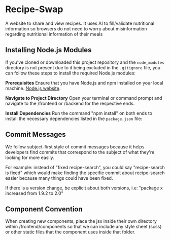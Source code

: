 # Recipe-Swap

A website to share and view recipes. It uses AI to fill/validate nutritional information so browsers do not need to worry about misinformation regarding nutritional information of their meals

## Installing Node.js Modules

If you've cloned or downloaded this project repository and the `node_modules` directory is not present due to it being excluded in the `.gitignore` file, you can follow these steps to install the required Node.js modules:

**Prerequisites** Ensure that you have Node.js and npm installed on your local machine. [Node.js website](https://nodejs.org/).

**Navigate to Project Directory** Open your terminal or command prompt and navigate to the /frontend or /backend for the respective ends.

**Install Dependencies** Run the command "npm install" on both ends to install the necessary dependencies listed in the `package.json` file:

## Commit Messages

We follow subject-first style of commit messages because it helps developers find commits that correspond to the subject of what they're looking for more easily.

For example: instead of "fixed recipe-search", you could say "recipe-search is fixed" which would make finding the specific commit about recipe-search easier because many things could have been fixed.

If there is a version change, be explicit about both versions, i.e: "package x increased from 1.9.2 to 2.0"

## Component Convention

When creating new components, place the jsx inside their own directory within /frontend/components so that we can include any style sheet (scss) or other static files that the component uses inside that folder.
